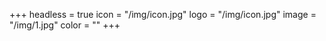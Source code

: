 +++
headless = true
icon = "/img/icon.jpg"
logo = "/img/icon.jpg"
image = "/img/1.jpg"
color = ""
+++


